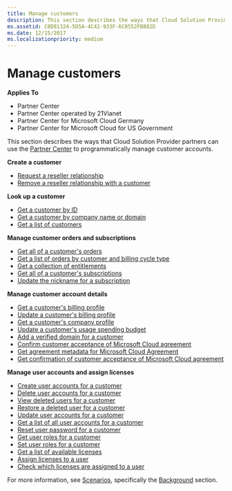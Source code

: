 ```yaml
---
title: Manage customers
description: This section describes the ways that Cloud Solution Provider partners can use the Partner Center to programmatically manage customer accounts.
ms.assetid: C8D81324-5D5A-4C42-933F-6C0552FB882D
ms.date: 12/15/2017
ms.localizationpriority: medium
---
```


# Manage customers


**Applies To**

-   Partner Center
-   Partner Center operated by 21Vianet
-   Partner Center for Microsoft Cloud Germany
-   Partner Center for Microsoft Cloud for US Government

This section describes the ways that Cloud Solution Provider partners can use the [Partner Center](index.md) to programmatically manage customer accounts.

**Create a customer**
-   [Request a reseller relationship](request-reseller-relationship.md) 
-   [Remove a reseller relationship with a customer](remove-a-reseller-relationship-with-a-customer.md) 

**Look up a customer**
-   [Get a customer by ID](get-a-customer-by-id.md)
-   [Get a customer by company name or domain](get-a-customer-by-name.md)
-   [Get a list of customers](get-a-list-of-customers.md)

**Manage customer orders and subscriptions**
-   [Get all of a customer's orders](get-all-of-a-customer-s-orders.md)
-   [Get a list of orders by customer and billing cycle type](get-a-list-of-orders-by-customer-and-billing-cycle-type.md)
-   [Get a collection of entitlements](get-a-collection-of-entitlements.md)
-   [Get all of a customer's subscriptions](get-all-of-a-customer-s-subscriptions.md)
-   [Update the nickname for a subscription](update-the-nickname-for-a-subscription.md)

**Manage customer account details**
-   [Get a customer's billing profile](get-all-of-a-customer-s-billing-profiles.md)
-   [Update a customer's billing profile](update-a-customer-s-billing-profile.md)
-   [Get a customer's company profile](get-a-customer-s-company-profile.md)   
-   [Update a customer's usage spending budget](update-a-customer-s-usage-spending-budget.md)   
-   [Add a verified domain for a customer](add-a-verified-domain-for-a-customer.md)   
-   [Confirm customer acceptance of Microsoft Cloud agreement](confirm-customer-consent.md)
-   [Get agreement metadata for Microsoft Cloud Agreement](get-agreement-metadata.md)
-   [Get confirmation of customer acceptance of Microsoft Cloud agreement](get-confirmation-of-customer-consent.md)

**Manage user accounts and assign licenses**
-   [Create user accounts for a customer](create-user-accounts-for-a-customer.md)
-   [Delete user accounts for a customer](delete-user-accounts-for-a-customer.md)
-   [View deleted users for a customer](view-a-deleted-user.md)
-   [Restore a deleted user for a customer](restore-a-user-for-a-customer.md)
-   [Update user accounts for a customer](update-user-accounts-for-a-customer.md)
-   [Get a list of all user accounts for a customer](get-a-list-of-all-user-accounts-for-a-customer.md)
-   [Reset user password for a customer](reset-user-password-for-a-customer.md)
-   [Get user roles for a customer](get-user-roles-for-a-customer.md)
-   [Set user roles for a customer](set-user-roles-for-a-customer.md)
-   [Get a list of available licenses](get-a-list-of-available-licenses.md)
-   [Assign licenses to a user](assign-licenses-to-a-user.md)
-   [Check which licenses are assigned to a user](check-which-licenses-are-assigned-to-a-user.md) 

For more information, see [Scenarios](scenarios.md), specifically the [Background](scenarios.md#background) section.

 

 




